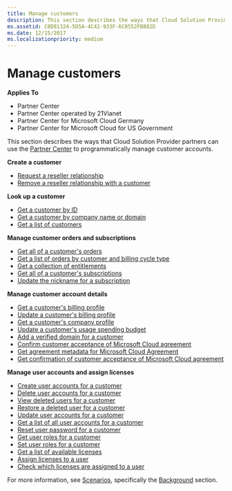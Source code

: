 ```yaml
---
title: Manage customers
description: This section describes the ways that Cloud Solution Provider partners can use the Partner Center to programmatically manage customer accounts.
ms.assetid: C8D81324-5D5A-4C42-933F-6C0552FB882D
ms.date: 12/15/2017
ms.localizationpriority: medium
---
```


# Manage customers


**Applies To**

-   Partner Center
-   Partner Center operated by 21Vianet
-   Partner Center for Microsoft Cloud Germany
-   Partner Center for Microsoft Cloud for US Government

This section describes the ways that Cloud Solution Provider partners can use the [Partner Center](index.md) to programmatically manage customer accounts.

**Create a customer**
-   [Request a reseller relationship](request-reseller-relationship.md) 
-   [Remove a reseller relationship with a customer](remove-a-reseller-relationship-with-a-customer.md) 

**Look up a customer**
-   [Get a customer by ID](get-a-customer-by-id.md)
-   [Get a customer by company name or domain](get-a-customer-by-name.md)
-   [Get a list of customers](get-a-list-of-customers.md)

**Manage customer orders and subscriptions**
-   [Get all of a customer's orders](get-all-of-a-customer-s-orders.md)
-   [Get a list of orders by customer and billing cycle type](get-a-list-of-orders-by-customer-and-billing-cycle-type.md)
-   [Get a collection of entitlements](get-a-collection-of-entitlements.md)
-   [Get all of a customer's subscriptions](get-all-of-a-customer-s-subscriptions.md)
-   [Update the nickname for a subscription](update-the-nickname-for-a-subscription.md)

**Manage customer account details**
-   [Get a customer's billing profile](get-all-of-a-customer-s-billing-profiles.md)
-   [Update a customer's billing profile](update-a-customer-s-billing-profile.md)
-   [Get a customer's company profile](get-a-customer-s-company-profile.md)   
-   [Update a customer's usage spending budget](update-a-customer-s-usage-spending-budget.md)   
-   [Add a verified domain for a customer](add-a-verified-domain-for-a-customer.md)   
-   [Confirm customer acceptance of Microsoft Cloud agreement](confirm-customer-consent.md)
-   [Get agreement metadata for Microsoft Cloud Agreement](get-agreement-metadata.md)
-   [Get confirmation of customer acceptance of Microsoft Cloud agreement](get-confirmation-of-customer-consent.md)

**Manage user accounts and assign licenses**
-   [Create user accounts for a customer](create-user-accounts-for-a-customer.md)
-   [Delete user accounts for a customer](delete-user-accounts-for-a-customer.md)
-   [View deleted users for a customer](view-a-deleted-user.md)
-   [Restore a deleted user for a customer](restore-a-user-for-a-customer.md)
-   [Update user accounts for a customer](update-user-accounts-for-a-customer.md)
-   [Get a list of all user accounts for a customer](get-a-list-of-all-user-accounts-for-a-customer.md)
-   [Reset user password for a customer](reset-user-password-for-a-customer.md)
-   [Get user roles for a customer](get-user-roles-for-a-customer.md)
-   [Set user roles for a customer](set-user-roles-for-a-customer.md)
-   [Get a list of available licenses](get-a-list-of-available-licenses.md)
-   [Assign licenses to a user](assign-licenses-to-a-user.md)
-   [Check which licenses are assigned to a user](check-which-licenses-are-assigned-to-a-user.md) 

For more information, see [Scenarios](scenarios.md), specifically the [Background](scenarios.md#background) section.

 

 




